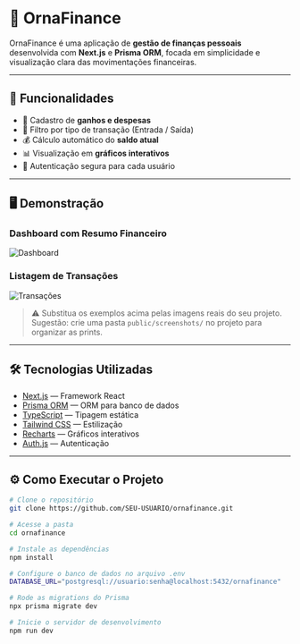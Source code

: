 # 💸 OrnaFinance

OrnaFinance é uma aplicação de **gestão de finanças pessoais** desenvolvida com **Next.js** e **Prisma ORM**, focada em simplicidade e visualização clara das movimentações financeiras.

---

## 🚀 Funcionalidades

- 📌 Cadastro de **ganhos e despesas**  
- 🔎 Filtro por tipo de transação (Entrada / Saída)  
- 💰 Cálculo automático do **saldo atual**  
- 📊 Visualização em **gráficos interativos**  
- 🔐 Autenticação segura para cada usuário  

---

## 🖥️ Demonstração

### Dashboard com Resumo Financeiro
![Dashboard](./public/Capturadetela_8.png)

### Listagem de Transações
![Transações](./public/screenshots/transactions.png)

> ⚠️ Substitua os exemplos acima pelas imagens reais do seu projeto.  
> Sugestão: crie uma pasta `public/screenshots/` no projeto para organizar as prints.

---

## 🛠️ Tecnologias Utilizadas

- [Next.js](https://nextjs.org/) — Framework React  
- [Prisma ORM](https://www.prisma.io/) — ORM para banco de dados  
- [TypeScript](https://www.typescriptlang.org/) — Tipagem estática  
- [Tailwind CSS](https://tailwindcss.com/) — Estilização  
- [Recharts](https://recharts.org/) — Gráficos interativos  
- [Auth.js](https://authjs.dev/) — Autenticação  

---

## ⚙️ Como Executar o Projeto

```bash
# Clone o repositório
git clone https://github.com/SEU-USUARIO/ornafinance.git

# Acesse a pasta
cd ornafinance

# Instale as dependências
npm install

# Configure o banco de dados no arquivo .env
DATABASE_URL="postgresql://usuario:senha@localhost:5432/ornafinance"

# Rode as migrations do Prisma
npx prisma migrate dev

# Inicie o servidor de desenvolvimento
npm run dev
